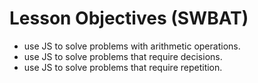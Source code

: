 # Lesson Objectives (SWBAT)
- use JS to solve problems with arithmetic operations.
- use JS to solve problems that require decisions.
- use JS to solve problems that require repetition.
